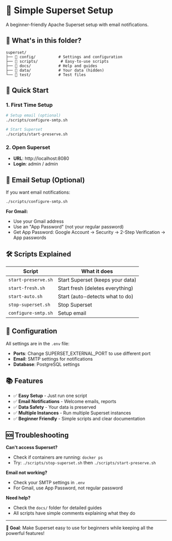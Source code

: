 # 🚀 Simple Superset Setup

A beginner-friendly Apache Superset setup with email notifications.

## 📁 What's in this folder?

```
superset/
├── 📁 config/          # Settings and configuration
├── 📁 scripts/          # Easy-to-use scripts
├── 📁 docs/            # Help and guides
├── 📁 data/            # Your data (hidden)
└── 📁 test/            # Test files
```

## 🚀 Quick Start

### 1. First Time Setup
```bash
# Setup email (optional)
./scripts/configure-smtp.sh

# Start Superset
./scripts/start-preserve.sh
```

### 2. Open Superset
- **URL**: http://localhost:8080
- **Login**: admin / admin

## 📧 Email Setup (Optional)

If you want email notifications:

```bash
./scripts/configure-smtp.sh
```

**For Gmail:**
- Use your Gmail address
- Use an "App Password" (not your regular password)
- Get App Password: Google Account → Security → 2-Step Verification → App passwords

## 🛠️ Scripts Explained

| Script | What it does |
|--------|-------------|
| `start-preserve.sh` | Start Superset (keeps your data) |
| `start-fresh.sh` | Start fresh (deletes everything) |
| `start-auto.sh` | Start (auto-detects what to do) |
| `stop-superset.sh` | Stop Superset |
| `configure-smtp.sh` | Setup email |

## 🔧 Configuration

All settings are in the `.env` file:
- **Ports**: Change SUPERSET_EXTERNAL_PORT to use different port
- **Email**: SMTP settings for notifications
- **Database**: PostgreSQL settings

## 📚 Features

- ✅ **Easy Setup** - Just run one script
- ✅ **Email Notifications** - Welcome emails, reports
- ✅ **Data Safety** - Your data is preserved
- ✅ **Multiple Instances** - Run multiple Superset instances
- ✅ **Beginner Friendly** - Simple scripts and clear documentation

## 🆘 Troubleshooting

**Can't access Superset?**
- Check if containers are running: `docker ps`
- Try: `./scripts/stop-superset.sh` then `./scripts/start-preserve.sh`

**Email not working?**
- Check your SMTP settings in `.env`
- For Gmail, use App Password, not regular password

**Need help?**
- Check the `docs/` folder for detailed guides
- All scripts have simple comments explaining what they do

---

**🎯 Goal**: Make Superset easy to use for beginners while keeping all the powerful features!